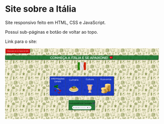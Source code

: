 # Site sobre a Itália

 
<p>Site responsivo feito em HTML, CSS e JavaScript.</p>


<p>Possui sub-páginas e botão de voltar ao topo.</p>


<p>Link para o site:</p>


<img src="siteitalia.png">

